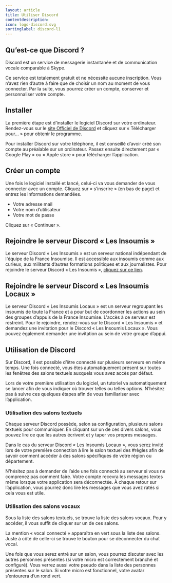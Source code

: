 ```yaml
---
layout: article
title: Utiliser Discord
contentdescription:
icon: logo-discord.svg
sortinglabel: discord-l1
---
```


## Qu’est-ce que Discord ?

Discord est un service de messagerie instantanée et de communication vocale comparable à Skype.

Ce service est totalement gratuit et ne nécessite aucune inscription. Vous n’avez rien d’autre à faire que de choisir un nom au moment de vous connecter. Par la suite, vous pourrez créer un compte, conserver et personnaliser votre compte.

## Installer

La première étape est d’installer le logiciel Discord sur votre ordinateur. Rendez-vous sur le [site Officiel de Discord](https://discordapp.com/) et cliquez sur « Télécharger pour… » pour obtenir le programme.

Pour installer Discord sur votre téléphone, il est conseillé d’avoir créé son compte au préalable sur un ordinateur. Passez ensuite directement par « Google Play » ou « Apple store » pour télécharger l’application.

## Créer un compte

Une fois le logiciel installé et lancé, celui-ci va vous demander de vous connecter avec un compte. Cliquez sur « s’inscrire » (en bas de page) et entrez les informations demandées.
* Votre adresse mail
* Votre nom d’utilisateur
* Votre mot de passe

Cliquez sur « Continuer ».

## Rejoindre le serveur Discord « Les Insoumis »

Le serveur Discord « Les Insoumis » est un serveur national indépendant de l'équipe de la France Insoumise. Il est accessible aux insoumis comme aux curieux, aux militants d’autres formations politiques et aux journalistes. Pour rejoindre le serveur Discord « Les Insoumis », [cliquez sur ce lien](https://discord.gg/JQGdHpj).

## Rejoindre le serveur Discord « Les Insoumis Locaux »

Le serveur Discord « Les Insoumis Locaux » est un serveur regroupant les insoumis de toute la France et a pour but de coordonner les actions au sein des groupes d’appuis de la France Insoumise. L'accès à ce serveur est restreint. Pour le rejoindre, rendez-vous sur le Discord « Les Insoumis » et demandez une invitation pour le Discord « Les Insoumis Locaux ». Vous pouvez également demander une invitation au sein de votre groupe d’appui.

## Utilisation de Discord

Sur Discord, il est possible d’être connecté sur plusieurs serveurs en même temps. Une fois connecté, vous êtes automatiquement présent sur toutes les fenêtres des salons textuels auxquels vous avez accès par défaut.

Lors de votre première utilisation du logiciel, un tutoriel va automatiquement se lancer afin de vous indiquer où trouver telles ou telles options. N’hésitez pas à suivre ces quelques étapes afin de vous familiariser avec l’application.

### Utilisation des salons textuels

Chaque serveur Discord possède, selon sa configuration, plusieurs salons textuels pour communiquer. En cliquant sur un de ces divers salons, vous pouvez lire ce que les autres écrivent et y taper vos propres messages.

Dans le cas du serveur Discord « Les Insoumis Locaux », vous serez invité lors de votre première connection à lire le salon textuel des #règles afin de savoir comment accéder à des salons spécifiques de votre région ou département.

N’hésitez pas à demander de l’aide une fois connecté au serveur si vous ne comprenez pas comment faire.
Votre compte recevra les messages textes même lorsque votre application sera déconnectée. À chaque retour sur l’application, vous pourrez donc lire les messages que vous avez ratés si cela vous est utile.

### Utilisation des salons vocaux

Sous la liste des salons textuels, se trouve la liste des salons vocaux. Pour y accéder, il vous suffit de cliquer sur un de ces salons.

La mention « vocal connecté » apparaîtra en vert sous la liste des salons. Juste à côté de celle-ci se trouve le bouton pour se déconnecter du chat vocal.

Une fois que vous serez entré sur un salon, vous pourrez discuter avec les autres personnes présentes (si votre micro est correctement branché et configuré). Vous verrez aussi votre pseudo dans la liste des personnes présentes sur le salon. Si votre micro est fonctionnel, votre avatar s’entourera d’un rond vert.
